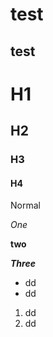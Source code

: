test
====









test
----





# H1

## H2

### H3

#### H4

Normal

*One*

**two**

***Three***

- dd
- dd

1. dd
2. dd


